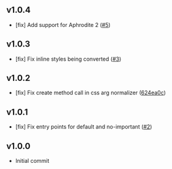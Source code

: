 ## v1.0.4
- [fix] Add support for Aphrodite 2 ([#5](https://github.com/airbnb/react-with-styles-interface-amp-aphrodite/pull/5))

## v1.0.3
- [fix] Fix inline styles being converted ([#3](https://github.com/airbnb/react-with-styles-interface-amp-aphrodite/pull/3))

## v1.0.2
- [fix] Fix create method call in css arg normalizer ([624ea0c](https://github.com/airbnb/react-with-styles-interface-amp-aphrodite/commit/624ea0c4d86a9dfc198c6fe9b9998d603fb41a1a))

## v1.0.1
- [fix] Fix entry points for default and no-important ([#2](https://github.com/airbnb/react-with-styles-interface-amp-aphrodite/pull/2))

## v1.0.0
- Initial commit
